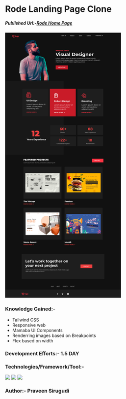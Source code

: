 # Rode Landing Page Clone

##### Published Url:-[Rode Home Page](https://heartfelt-pie-74d96b.netlify.app/)


<img src="https://github.com/sirugudipraveen3637/ProductDesignLandingPage_15/blob/main/15.png" height="60%" width="75%"/>


### Knowledge Gained:-

  - Tailwind CSS
  - Responsive web
  - Mamaba UI Components
  - Renderring images based on Breakpoints
  - Flex based on width
  
  
### Development Efforts:- 1.5 DAY
  
### Technologies/Framework/Tool:-
<span>
<img src="https://img.shields.io/badge/-Tailwind%20CSS-blue"/>
<img src="https://img.shields.io/badge/-MAMBA%20UI-orange"/>
<img src="https://img.shields.io/badge/-Java%20Script-yellowgreen"/>

</span>


### Author:- <b>Praveen Sirugudi<b>


